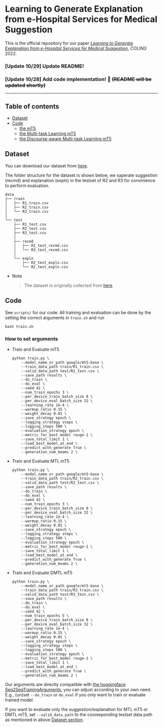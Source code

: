 # Learning to Generate Explanation from e-Hospital Services for Medical Suggestion
This is the official repository for our paper [*Learning to Generate Explanation from e-Hospital Services for Medical Suggestion*](https://aclanthology.org/2022.coling-1.260/), *COLING* 2022.

### [Update 10/29] Update README!
### [Update 10/28] Add code implementation! :tada: ~~(README will be updated shortly)~~
---
## Table of contents
- [Dataset](#dataset)
- [Code](#code)
  - [the mT5](#code-mt5)
  - [the Multi-task Learning mT5](#code-mtlmt5)
  - [the Discourse-aware Multi-task Learning mT5](#code-dmtlmt5)

## Dataset <a name="dataset"></a>
You can download our dataset from [here](https://drive.google.com/u/0/uc?id=1yB933kGHt-ai45H5rxOfEfsM2LlDAn6r&export=download).

The folder structure for the dataset is shown below, we saperate suggestion (recmd) and explanation (expln) in the testset of R2 and R3 for convinience to perform evaluation.

  ```
  data
  ├── train
  │   ├── R1_train.csv
  │   ├── R2_train.csv
  │   └── R3_train.csv
  │
  └── test
      ├── R1_test.csv
      ├── R2_test.csv
      ├── R3_test.csv
      │
      ├── recmd
      │   ├── R2_test_recmd.csv
      │   └── R3_test_recmd.csv
      │
      └── expln
          ├── R2_test_expln.csv
          └── R2_test_expln.csv
  ```
 
- Note
  > The dataset is originally collected from [here](https://sp1.hso.mohw.gov.tw/doctor/).


## Code <a name="code"></a>
See ```scripts/``` for our code.
All training and evaluation can be done by the setting the correct arguments in ```train.sh``` and run
```
bash train.sh
```
### How to set arguments
- Train and Evaluate mT5 <a name="code-mt5"></a>
  
  ```
  python train.py \
      --model_name_or_path google/mt5-base \
      --train_data_path train/R1_train.csv \
      --valid_data_path test/R1_test.csv \
      --save_path results \
      --do_train \
      --do_eval \
      --seed 42 \
      --num_train_epochs 3 \
      --per_device_train_batch_size 8 \
      --per_device_eval_batch_size 32 \
      --learning_rate 1e-4 \
      --warmup_ratio 0.15 \
      --weight_decay 0.01 \
      --save_strategy epoch \
      --logging_strategy steps \
      --logging_steps 500 \
      --evaluation_strategy epoch \
      --metric_for_best_model rouge-1 \
      --save_total_limit 1 \
      --load_best_model_at_end \
      --predict_with_generate True \
      --generation_num_beams 2 \
  ```
- Train and Evaluate MTL mT5 <a name="code-mtlmt5"></a>
  
  ```
  python train.py \
      --model_name_or_path google/mt5-base \
      --train_data_path train/R2_train.csv \
      --valid_data_path test/R2_test.csv \
      --save_path results \
      --do_train \
      --do_eval \
      --seed 42 \
      --num_train_epochs 3 \
      --per_device_train_batch_size 8 \
      --per_device_eval_batch_size 32 \
      --learning_rate 1e-4 \
      --warmup_ratio 0.15 \
      --weight_decay 0.01 \
      --save_strategy epoch \
      --logging_strategy steps \
      --logging_steps 500 \
      --evaluation_strategy epoch \
      --metric_for_best_model rouge-1 \
      --save_total_limit 1 \
      --load_best_model_at_end \
      --predict_with_generate True \
      --generation_num_beams 2 \
  ```
- Train and Evaluate DMTL mT5 <a name="code-dmtlmt5"></a>

  ```
  python train.py \
      --model_name_or_path google/mt5-base \
      --train_data_path train/R3_train.csv \
      --valid_data_path test/R3_test.csv \
      --save_path results \
      --do_train \
      --do_eval \
      --seed 42 \
      --num_train_epochs 5 \
      --per_device_train_batch_size 8 \
      --per_device_eval_batch_size 32 \
      --learning_rate 1e-4 \
      --warmup_ratio 0.15 \
      --weight_decay 0.01 \
      --save_strategy epoch \
      --logging_strategy steps \
      --logging_steps 500 \
      --evaluation_strategy epoch \
      --metric_for_best_model rouge-1 \
      --save_total_limit 1 \
      --load_best_model_at_end \
      --predict_with_generate True \
      --generation_num_beams 2 \
  ```
Our arguments are directly compatible with [the huggingface Seq2SeqTrainingArguments](https://huggingface.co/docs/transformers/main_classes/trainer#transformers.Seq2SeqTrainingArguments), you can adjust according to your own need. E.g., (un)set ```--do_train``` or ```do_eval``` if you only want to train or evaluate trained model.

If you want to evaluate only the suggestion/explanation for MTL mT5 or DMTL mT5, set ```--valid_data_path``` to the cooresponding testset data path as mentioned in above [Dataset section](#dataset).

